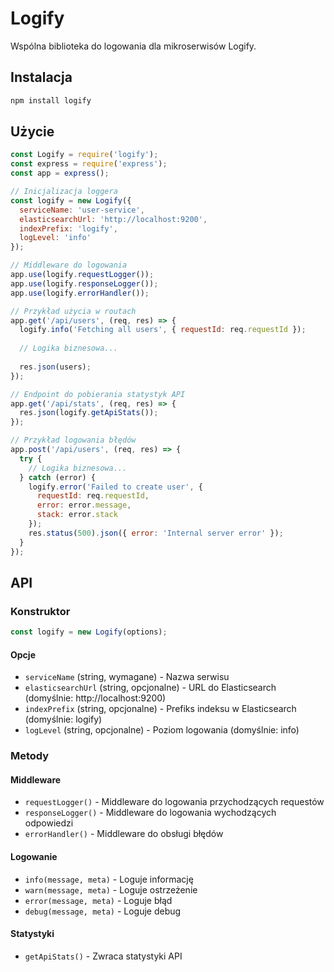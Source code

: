 # Logify

Wspólna biblioteka do logowania dla mikroserwisów Logify.

## Instalacja

```bash
npm install logify
```

## Użycie

```javascript
const Logify = require('logify');
const express = require('express');
const app = express();

// Inicjalizacja loggera
const logify = new Logify({
  serviceName: 'user-service',
  elasticsearchUrl: 'http://localhost:9200',
  indexPrefix: 'logify',
  logLevel: 'info'
});

// Middleware do logowania
app.use(logify.requestLogger());
app.use(logify.responseLogger());
app.use(logify.errorHandler());

// Przykład użycia w routach
app.get('/api/users', (req, res) => {
  logify.info('Fetching all users', { requestId: req.requestId });
  
  // Logika biznesowa...
  
  res.json(users);
});

// Endpoint do pobierania statystyk API
app.get('/api/stats', (req, res) => {
  res.json(logify.getApiStats());
});

// Przykład logowania błędów
app.post('/api/users', (req, res) => {
  try {
    // Logika biznesowa...
  } catch (error) {
    logify.error('Failed to create user', {
      requestId: req.requestId,
      error: error.message,
      stack: error.stack
    });
    res.status(500).json({ error: 'Internal server error' });
  }
});
```

## API

### Konstruktor

```javascript
const logify = new Logify(options);
```

#### Opcje

- `serviceName` (string, wymagane) - Nazwa serwisu
- `elasticsearchUrl` (string, opcjonalne) - URL do Elasticsearch (domyślnie: http://localhost:9200)
- `indexPrefix` (string, opcjonalne) - Prefiks indeksu w Elasticsearch (domyślnie: logify)
- `logLevel` (string, opcjonalne) - Poziom logowania (domyślnie: info)

### Metody

#### Middleware

- `requestLogger()` - Middleware do logowania przychodzących requestów
- `responseLogger()` - Middleware do logowania wychodzących odpowiedzi
- `errorHandler()` - Middleware do obsługi błędów

#### Logowanie

- `info(message, meta)` - Loguje informację
- `warn(message, meta)` - Loguje ostrzeżenie
- `error(message, meta)` - Loguje błąd
- `debug(message, meta)` - Loguje debug

#### Statystyki

- `getApiStats()` - Zwraca statystyki API 